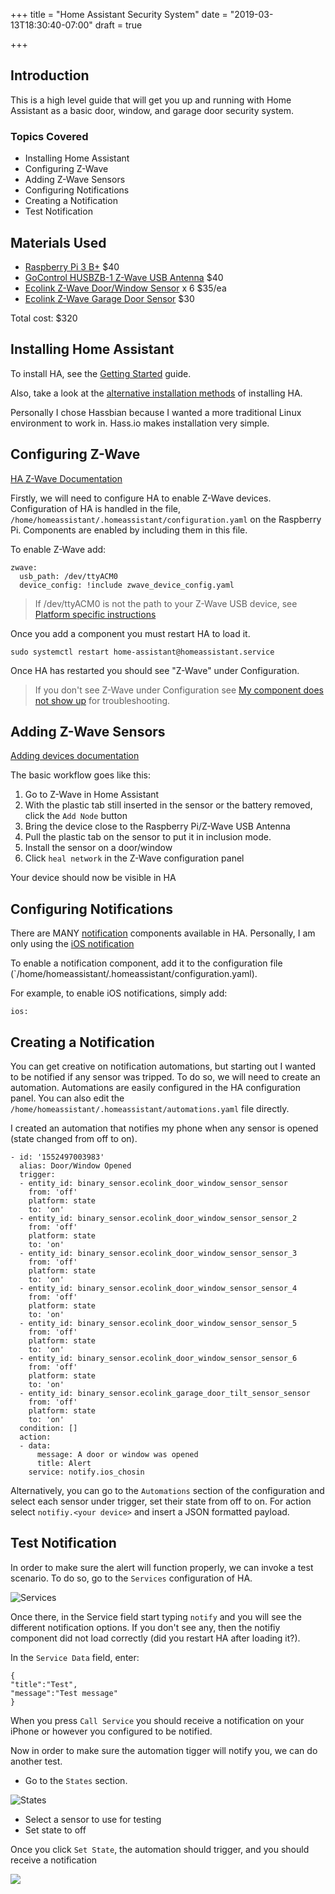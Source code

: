 +++
title = "Home Assistant Security System"
date = "2019-03-13T18:30:40-07:00"
draft = true

+++

## Introduction

This is a high level guide that will get you up and running with Home Assistant as a basic door, window, and garage door security system.

### Topics Covered

- Installing Home Assistant
- Configuring Z-Wave
- Adding Z-Wave Sensors
- Configuring Notifications
- Creating a Notification
- Test Notification

## Materials Used

- [Raspberry Pi 3 B+](https://www.amazon.com/ELEMENT-Element14-Raspberry-Pi-Motherboard/dp/B07BDR5PDW/ref=sr_1_4?keywords=raspberry+pi&qid=1552499073&s=gateway&sr=8-4) $40
- [GoControl HUSBZB-1 Z-Wave USB Antenna](https://www.amazon.com/GoControl-CECOMINOD016164-HUSBZB-1-USB-Hub/dp/B01GJ826F8/ref=sr_1_5?keywords=z-wave+usb&qid=1552499004&s=gateway&sr=8-5) $40
- [Ecolink Z-Wave Door/Window Sensor](https://www.amazon.com/Z-Wave-Plated-Reliability-Garage-TILT-ZWAVE2-5-ECO/dp/B01MRZB0NT/ref=sr_1_fkmrnull_3?keywords=ecolink+garage+door+tilt&qid=1552499121&s=gateway&sr=8-3-fkmrnull) x 6 $35/ea
- [Ecolink Z-Wave Garage Door Sensor](https://www.amazon.com/Z-Wave-Plated-Reliability-Garage-TILT-ZWAVE2-5-ECO/dp/B01MRZB0NT/ref=pd_lpo_vtph_60_bs_lp_t_1?_encoding=UTF8&psc=1&refRID=SYE35K9HVQ98S8FGM56F) $30

Total cost: $320

## Installing Home Assistant

To install HA, see the [Getting Started](https://www.home-assistant.io/getting-started/) guide. 

Also, take a look at the [alternative installation methods](https://www.home-assistant.io/docs/installation/) of installing HA. 

Personally I chose Hassbian because I wanted a more traditional Linux environment to work in. Hass.io makes installation very simple.

## Configuring Z-Wave

[HA Z-Wave Documentation](https://www.home-assistant.io/docs/z-wave/)

Firstly, we will need to configure HA to enable Z-Wave devices. Configuration of HA is handled in the file, `/home/homeassistant/.homeassistant/configuration.yaml` on the Raspberry Pi. Components are enabled by including them in this file.

To enable Z-Wave add:

```
zwave:
  usb_path: /dev/ttyACM0
  device_config: !include zwave_device_config.yaml
``` 
> If /dev/ttyACM0 is not the path to your Z-Wave USB device, see [Platform specific instructions](https://www.home-assistant.io/docs/z-wave/installation/#platform-specific-instructions)

Once you add a component you must restart HA to load it.

`sudo systemctl restart home-assistant@homeassistant.service`

Once HA has restarted you should see "Z-Wave" under Configuration.

> If you don't see Z-Wave under Configuration see [My component does not show up](https://www.home-assistant.io/docs/configuration/troubleshooting/#my-component-does-not-show-up) for troubleshooting.

## Adding Z-Wave Sensors

[Adding devices documentation](https://www.home-assistant.io/docs/z-wave/adding/)

The basic workflow goes like this:

1. Go to Z-Wave in Home Assistant
2. With the plastic tab still inserted in the sensor or the battery removed, click the `Add Node` button
3. Bring the device close to the Raspberry Pi/Z-Wave USB Antenna
4. Pull the plastic tab on the sensor to put it in inclusion mode.
4. Install the sensor on a door/window
5. Click `heal network` in the Z-Wave configuration panel

Your device should now be visible in HA

## Configuring Notifications

There are MANY [notification](https://www.home-assistant.io/components/#search/notification) components available in HA. Personally, I am only using the [iOS notification](https://www.home-assistant.io/docs/ecosystem/ios/)

To enable a notification component, add it to the configuration file (`/home/homeassistant/.homeassistant/configuration.yaml).

For example, to enable iOS notifications, simply add:

`ios:`

## Creating a Notification

You can get creative on notification automations, but starting out I wanted to be notified if any sensor was tripped. To do so, we will need to create an automation. Automations are easily configured in the HA configuration panel. You can also edit the `/home/homeassistant/.homeassistant/automations.yaml` file directly.

I created an automation that notifies my phone when any sensor is opened (state changed from off to on).

```
- id: '1552497003983'
  alias: Door/Window Opened
  trigger:
  - entity_id: binary_sensor.ecolink_door_window_sensor_sensor
    from: 'off'
    platform: state
    to: 'on'
  - entity_id: binary_sensor.ecolink_door_window_sensor_sensor_2
    from: 'off'
    platform: state
    to: 'on'
  - entity_id: binary_sensor.ecolink_door_window_sensor_sensor_3
    from: 'off'
    platform: state
    to: 'on'
  - entity_id: binary_sensor.ecolink_door_window_sensor_sensor_4
    from: 'off'
    platform: state
    to: 'on'
  - entity_id: binary_sensor.ecolink_door_window_sensor_sensor_5
    from: 'off'
    platform: state
    to: 'on'
  - entity_id: binary_sensor.ecolink_door_window_sensor_sensor_6
    from: 'off'
    platform: state
    to: 'on'
  - entity_id: binary_sensor.ecolink_garage_door_tilt_sensor_sensor
    from: 'off'
    platform: state
    to: 'on'
  condition: []
  action:
  - data:
      message: A door or window was opened
      title: Alert
    service: notify.ios_chosin
```

Alternatively, you can go to the `Automations` section of the configuration and select each sensor under trigger, set their state from off to on. For action select `notifiy.<your device>` and insert a JSON formatted payload.

## Test Notification

In order to make sure the alert will function properly, we can invoke a test scenario. To do so, go to the `Services` configuration of HA. 

![Services](https://i.imgur.com/8RD5NXE.png)

Once there, in the Service field start typing `notify` and you will see the different notification options. If you don't see any, then the notifiy component did not load correctly (did you restart HA after loading it?).

In the `Service Data` field, enter:

```
{
"title":"Test",
"message":"Test message"
}
```

When you press `Call Service` you should receive a notification on your iPhone or however you configured to be notified.

Now in order to make sure the automation tigger will notify you, we can do another test. 

- Go to the `States` section.

![States](https://i.imgur.com/oP0CbUw.png)

- Select a sensor to use for testing
- Set state to off

Once you click `Set State`, the automation should trigger, and you should receive a notification

![](https://i.imgur.com/aArax1Bl.jpg)